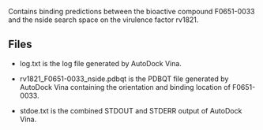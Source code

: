 Contains binding predictions between the bioactive compound F0651-0033 and the nside search space on the virulence factor rv1821.

## Files

- log.txt is the log file generated by AutoDock Vina.

- rv1821_F0651-0033_nside.pdbqt is the PDBQT file generated by AutoDock Vina containing the orientation and binding location of F0651-0033.

- stdoe.txt is the combined STDOUT and STDERR output of AutoDock Vina.

